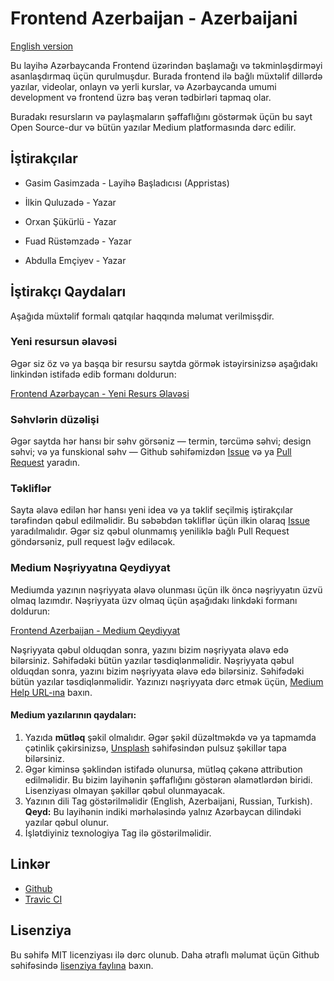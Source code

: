# Frontend Azerbaijan - Azerbaijani

[English version](https://github.com/appristas/frontend.az/blob/master/README.md)

Bu layihə Azərbaycanda Frontend üzərindən başlamağı və təkminləşdirməyi asanlaşdırmaq üçün qurulmuşdur. Burada frontend ilə bağlı müxtəlif dillərdə yazılar, videolar, onlayn və yerli kurslar, və Azərbaycanda umumi development və frontend üzrə baş verən tədbirləri tapmaq olar.

Buradakı resursların və paylaşmaların şəffaflığını göstərmək üçün bu sayt Open Source-dur və bütün yazılar Medium platformasında dərc edilir.

## İştirakçılar

-   Gasim Gasimzada - Layihə Başladıcısı (Appristas)

-   İlkin Quluzadə - Yazar

-   Orxan Şükürlü - Yazar

-   Fuad Rüstəmzadə - Yazar

-   Abdulla Emçiyev - Yazar

## İştirakçı Qaydaları

Aşağıda müxtəlif formalı qatqılar haqqında məlumat verilmisşdir.

### Yeni resursun əlavəsi

Əgər siz öz və ya başqa bir resursu saytda görmək istəyirsinizsə aşağıdakı linkindən istifadə edib formanı doldurun:

[Frontend Azərbaycan - Yeni Resurs Əlavəsi](https://docs.google.com/forms/d/e/1FAIpQLSchkHEKzo1ptX_64LdigSYnsTscVRL_BCSVsbrXTdBZAphk-A/viewform)

### Səhvlərin düzəlişi

Əgər saytda hər hansı bir səhv görsəniz — termin, tərcümə səhvi; design səhvi; və ya funskional səhv — Github səhifəmizdən [Issue](https://github.com/appristas/frontend.az/issues) və ya [Pull Request](https://github.com/appristas/frontend.az/pulls) yaradın.

### Təkliflər

Sayta əlavə edilən hər hansı yeni idea və ya təklif seçilmiş iştirakçılar tərəfindən qəbul edilməlidir. Bu səbəbdən təkliflər üçün ilkin olaraq [Issue](https://github.com/appristas/frontend.az/issues) yaradılmalıdır. Əgər siz qəbul olunmamış yeniliklə bağlı Pull Request göndərsəniz, pull request ləğv ediləcək.

### Medium Nəşriyyatına Qeydiyyat

Mediumda yazının nəşriyyata əlavə olunması üçün ilk öncə nəşriyyatın üzvü olmaq lazımdır. Nəşriyyata üzv olmaq üçün aşağıdakı linkdəki formanı doldurun:

[Frontend Azerbaijan - Medium Qeydiyyat](https://docs.google.com/forms/d/e/1FAIpQLSeQkp8PyHC2TLdmw0ngBhC6DoiTzVDC9XzRsoN89xKkyAOI2A/viewform)

Nəşriyyata qəbul olduqdan sonra, yazını bizim nəşriyyata əlavə edə bilərsiniz. Səhifədəki bütün yazılar təsdiqlənməlidir. Nəşriyyata qəbul olduqdan sonra, yazını bizim nəşriyyata əlavə edə bilərsiniz. Səhifədəki bütün yazılar təsdiqlənməlidir. Yazınızı nəşriyyata dərc etmək üçün, [Medium Help URL-ına](https://help.medium.com/hc/en-us/articles/213904978-Add-draft-or-post-to-publication) baxın.

#### Medium yazılarının qaydaları:

1. Yazıda **mütləq** şəkil olmalıdır. Əgər şəkil düzəltməkdə və ya tapmamda çətinlik çəkirsinizsə, [Unsplash](https://www.unsplash.com) səhifəsindən pulsuz şəkillər tapa bilərsiniz.
2. Əgər kiminsə şəklindən istifadə olunursa, mütləq çəkənə attribution edilməlidir. Bu bizim layihənin şəffaflığını göstərən əlamətlərdən biridi. Lisenziyası olmayan şəkillər qəbul olunmayacak.
3. Yazının dili Tag göstərilməlidir (English, Azerbaijani, Russian, Turkish). **Qeyd:** Bu layihənin indiki mərhələsində yalnız Azərbaycan dilindəki yazılar qəbul olunur.
4. İşlətdiyiniz texnologiya Tag ilə göstərilməlidir.

## Linkər

-   [Github](https://github.com/appristas/frontend.az)
-   [Travic CI](https://travis-ci.org/appristas/frontend.az)

## Lisenziya

Bu səhifə MIT licenziyası ilə dərc olunub. Daha ətraflı məlumat üçün Github səhifəsində [lisenziya faylına](https://github.com/appristas/frontend.az/blob/master/LICENSE) baxın.
